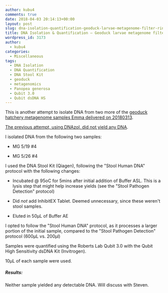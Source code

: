 ```yaml
---
author: kubu4
comments: true
date: 2018-04-03 20:14:13+00:00
layout: post
slug: dna-isolation-quantification-geoduck-larvae-metagenome-filter-rinses-2
title: DNA Isolation & Quantification – Geoduck larvae metagenome filter rinses
wordpress_id: 3173
author:
  - kubu4
categories:
  - Miscellaneous
tags:
  - DNA Isolation
  - DNA Quantification
  - DNA Stool Kit
  - geoduck
  - metagenomics
  - Panopea generosa
  - Qubit 3.0
  - Qubit dsDNA HS
---
```


This is another attempt to isolate DNA from two more of the [geoduck hatchery metagenome samples Emma delivered on 20180313](https://robertslab.github.io/sams-notebook/2018-03-13-samples-received-geoduck-larvae-metagenome-filter-rinses.html).

[The previous attempt, using DNAzol, did not yield any DNA](https://robertslab.github.io/sams-notebook/2018-03-20-dna-isolation-quantification-geoduck-larvae-metagenome-filter-rinses.html).

I isolated DNA from the following two samples:





  * MG 5/19 #4


  * MG 5/26 #4



I used the DNA Stool Kit (Qiagen), following the "Stool Human DNA" protocol with the following changes:



  * Incubated @ 95oC for 5mins after initial addition of Buffer ASL. This is a lysis step that might help increase yields (see the "Stool Pathogen Detection" protocol)


  * Did _not_ add InhibitEX Tablet. Deemed unnecessary, since these weren't stool samples.


  * Eluted in 50μL of Buffer AE



I opted to follow the "Stool Human DNA" protocol, as it processes a larger portion of the initial sample, compared to the "Stool Pathogen Detection" protocol (600μL vs. 200μl)

Samples were quantified using the Roberts Lab Qubit 3.0 with the Qubit High Sensitivity dsDNA Kit (Invitrogen).

10μL of each sample were used.



##### Results:



Neither sample yielded any detectable DNA. Will discuss with Steven.
